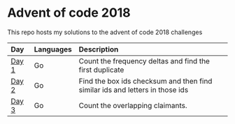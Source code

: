 # Advent of code 2018

This repo hosts my solutions to the advent of code 2018 challenges

| Day           | Languages | Description                                                                  |
|:--------------|:----------|:-----------------------------------------------------------------------------|
| [Day 1](day1) | Go        | Count the frequency deltas and find the first duplicate                      |
| [Day 2](day2) | Go        | Find the box ids checksum and then find similar ids and letters in those ids |
| [Day 3](day3) | Go        | Count the overlapping claimants. |
